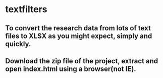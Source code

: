 # textfilters
## To convert the research data from lots of text files to XLSX as you might expect, simply and quickly.
## Download the zip file of the project, extract and open index.html using a browser(not IE).
 
